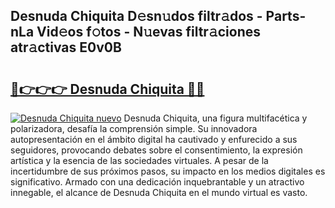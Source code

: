 ## Desnuda Chiquita D𝚎sn𝚞dos filtr𝚊dos - Parts-nLa Vid𝚎os f𝚘tos - N𝚞evas filtr𝚊ciones atr𝚊ctivas E0v0B

# <h2><a href="http://mb9ggiz.tromn.icu/?c=Desnuda+Chiquita">🔗👉👉👉 Desnuda Chiquita 🔗🔗</a></h2>

[![Desnuda Chiquita nuevo](https://i.imgur.com/pEAQMta.gif)](http://mb9ggiz.tromn.icu/?c=Desnuda+Chiquita)
Desnuda Chiquita, una figura multifacética y polarizadora, desafía la comprensión simple. Su innovadora autopresentación en el ámbito digital ha cautivado y enfurecido a sus seguidores, provocando debates sobre el consentimiento, la expresión artística y la esencia de las sociedades virtuales. A pesar de la incertidumbre de sus próximos pasos, su impacto en los medios digitales es significativo. Armado con una dedicación inquebrantable y un atractivo innegable, el alcance de Desnuda Chiquita en el mundo virtual es vasto.
